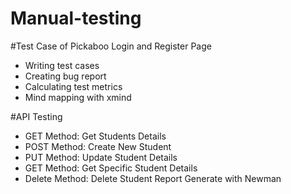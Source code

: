 # Manual-testing

#Test Case of Pickaboo Login and Register Page
- Writing test cases
- Creating bug report
- Calculating test metrics
-	Mind mapping with xmind

#API Testing
- GET Method: Get Students Details
- POST Method: Create New Student
- PUT Method: Update Student Details 
- GET Method: Get Specific Student Details
- Delete Method: Delete Student
Report Generate with Newman
